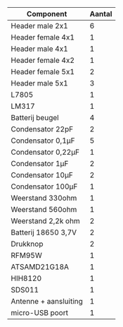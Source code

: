 | Component             | Aantal |
|-----------------------|--------|
| Header male 2x1       | 6      |
| Header female 4x1     | 1      |
| Header male 4x1       | 1      |
| Header female 4x2     | 1      |
| Header female 5x1     | 2      |
| Header male 5x1       | 3      |
| L7805                 | 1      |
| LM317                 | 1      |
| Batterij beugel       | 4      |
| Condensator 22pF      | 2      |
| Condensator 0,1µF     | 5      |
| Condensator 0,22µF    | 1      |
| Condensator 1µF       | 2      |
| Condensator 10µF      | 2      |
| Condensator 100µF     | 1      |
| Weerstand 330ohm      | 1      |
| Weerstand 560ohm      | 1      |
| Weerstand 2,2k ohm    | 2      |
| Batterij 18650 3,7V   | 2      |
| Drukknop              | 2      |
| RFM95W                | 1      |
| ATSAMD21G18A          | 1      |
| HIH8120               | 1      |
| SDS011                | 1      |
| Antenne + aansluiting | 1      |
| micro-USB poort       | 1      |